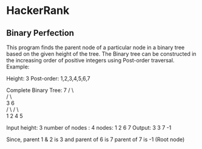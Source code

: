 # HackerRank

## Binary Perfection
 This program finds the parent node of a particular node in a binary tree based on the given height of the tree. The Binary tree can be constructed in the increasing order of positive integers using Post-order traversal. 
 Example:
 
 Height: 3 
 Post-order: 1,2,3,4,5,6,7
 
 Complete Binary Tree:
     7
    /  \    
   /    \     
  3      6  
 / \    /  \     
1   2  4    5

Input
height: 3
number of nodes : 4
nodes: 1 2 6 7
Output: 3 3 7 -1

Since, parent 1 & 2 is 3 
and    parent of 6 is 7
       parent of 7 is -1 (Root node)
